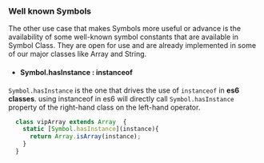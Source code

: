 ### Well known Symbols

The other use case that makes Symbols more useful or advance is the availability of some well-known symbol constants that are available in Symbol Class. They are open for use and are already implemented in some of our major classes like Array and String.

* #### Symbol.hasInstance : instanceof
`Symbol.hasInstance` is the one that drives the use of `instanceof` in **es6 classes**. using instanceof in es6 will directly call `Symbol.hasInstance` property of the right-hand class on the left-hand operator.
```javascript
  class vipArray extends Array  {
    static [Symbol.hasInstance](instance){
      return Array.isArray(instance);
    }
  }
```
